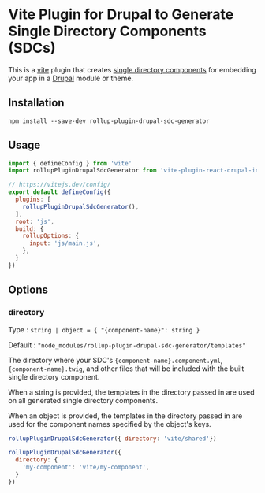 # Vite Plugin for Drupal to Generate Single Directory Components (SDCs)

This is a [vite](https://vitejs.dev) plugin that creates
[single directory components](https://www.drupal.org/docs/develop/theming-drupal/using-single-directory-components)
for embedding your app in a [Drupal](https://www.drupal.org) module or theme.

## Installation

```shell
npm install --save-dev rollup-plugin-drupal-sdc-generator
```

## Usage

```javascript
import { defineConfig } from 'vite'
import rollupPluginDrupalSdcGenerator from 'vite-plugin-react-drupal-interface-translations'

// https://vitejs.dev/config/
export default defineConfig({
  plugins: [
    rollupPluginDrupalSdcGenerator(),
  ],
  root: 'js',
  build: {
    rollupOptions: {
      input: 'js/main.js',
    },
  }
})
```

## Options

### directory

Type
: `string | object = { "{component-name}": string }`

Default
: `"node_modules/rollup-plugin-drupal-sdc-generator/templates"`

The directory where your SDC's `{component-name}.component.yml`,
`{component-name}.twig`, and other files that will be included
with the built single directory component.

When a string is provided, the templates in the directory passed in are used
on all generated single directory components.

When an object is provided, the templates in the directory passed in are used
for the component names specified by the object's keys.

```javascript
rollupPluginDrupalSdcGenerator({ directory: 'vite/shared'})

rollupPluginDrupalSdcGenerator({
  directory: {
    'my-component': 'vite/my-component',
  }
})
```
